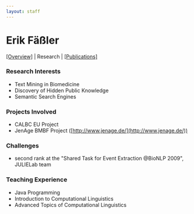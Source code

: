 ```yaml
---
layout: staff
---
```


# Erik Fäßler

[[Overview]](Erik+Fäßler.html) | 
Research | 
[[Publications]](publication.html)

### Research Interests
* Text Mining in Biomedicine
* Discovery of Hidden Public Knowledge
* Semantic Search Engines

### Projects Involved
* CALBC EU Project
* JenAge BMBF Project ([http://www.jenage.de/](http://www.jenage.de/))

### Challenges
* second rank at the \"Shared Task for Event Extraction @BioNLP 2009\",  JULIELab team

### Teaching Experience
* Java Programming
* Introduction to Computational Linguistics
* Advanced Topics of Computational Linguistics
